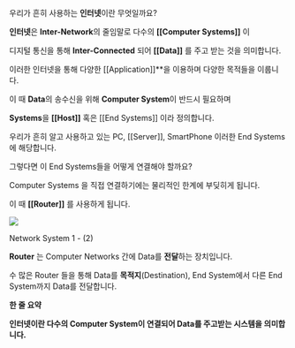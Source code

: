 우리가 흔히 사용하는 **인터넷**이란 무엇일까요?

**인터넷**은 **Inter-Network**의 줄임말로 다수의 **[[Computer Systems]]** 이

디지털 통신을 통해 **Inter-Connected** 되어 **[[Data]]** 를 주고 받는 것을 의미합니다.

이러한 인터넷을 통해 다양한 [[Application]]**을 이용하며 다양한 목적들을 이룹니다.

이 때 **Data**의 송수신을 위해 **Computer System**이 반드시 필요하며

**Systems**을 **[[Host]]** 혹은 [[End Systems]] 이라 정의합니다.

우리가 흔히 알고 사용하고 있는 PC, [[Server]], SmartPhone 이러한 End Systems에 해당합니다.

그렇다면 이 End Systems들을 어떻게 연결해야 할까요?

Computer Systems 을 직접 연결하기에는 물리적인 한계에 부딪히게 됩니다.

이 때 **[[Router]]** 를 사용하게 됩니다.

![](https://blog.kakaocdn.net/dn/lvM4y/btsteByzXbu/m4NfPckOIY3jTbudNIlPK1/img.png)

Network System 1 - (2)

**Router** 는 Computer Networks 간에 Data를 **전달**하는 장치입니다.

수 많은 Router 들을 통해 Data를 **목적지**(Destination), End System에서 다른 End System까지 Data를 전달합니다.

**한 줄 요약**

**인터넷이란 다수의 Computer System이 연결되어 Data를 주고받는 시스템을 의미합니다.**